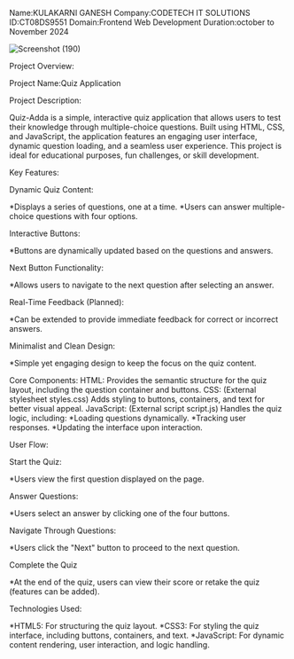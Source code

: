 Name:KULAKARNI GANESH Company:CODETECH IT SOLUTIONS ID:CT08DS9551 Domain:Frontend Web Development Duration:october to November 2024

![Screenshot (190)](https://github.com/user-attachments/assets/7f6b5c42-c8d0-427b-b98b-35d7913f8f77)

Project Overview: 

Project Name:Quiz Application


Project Description:

   Quiz-Adda is a simple, interactive quiz application that allows users to test their knowledge through multiple-choice questions. Built using HTML, CSS, and JavaScript, the application features an engaging user interface, dynamic question loading, and a seamless user experience. This project is ideal for educational purposes, fun challenges, or skill development.

Key Features:

Dynamic Quiz Content:

  *Displays a series of questions, one at a time.
  *Users can answer multiple-choice questions with four options.

Interactive Buttons:

  *Buttons are dynamically updated based on the questions and answers.

Next Button Functionality:

  *Allows users to navigate to the next question after selecting an answer.

Real-Time Feedback (Planned):

  *Can be extended to provide immediate feedback for correct or incorrect answers.

Minimalist and Clean Design:

  *Simple yet engaging design to keep the focus on the quiz content.

Core Components:
  HTML: Provides the semantic structure for the quiz layout, including the question container and buttons.
  CSS: (External stylesheet styles.css) Adds styling to buttons, containers, and text for better visual appeal.
  JavaScript: (External script script.js) Handles the quiz logic, including:
   *Loading questions dynamically.
   *Tracking user responses.
   *Updating the interface upon interaction.
 
User Flow:

Start the Quiz:

 *Users view the first question displayed on the page.

Answer Questions:

 *Users select an answer by clicking one of the four buttons.

Navigate Through Questions:

 *Users click the "Next" button to proceed to the next question.

Complete the Quiz

 *At the end of the quiz, users can view their score or retake the quiz (features can be added).

Technologies Used:

 *HTML5: For structuring the quiz layout.
 *CSS3: For styling the quiz interface, including buttons, containers, and text.
 *JavaScript: For dynamic content rendering, user interaction, and logic handling.
